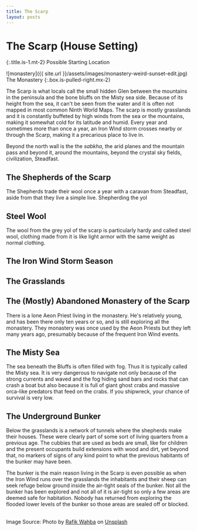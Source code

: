 ```yaml
---
title: The Scarp
layout: posts
---
```


# The Scarp (House Setting)
{:.title.is-1.mt-2}
Possible Starting Location

![monastery]({{ site.url }}/assets/images/monastery-weird-sunset-edit.jpg)  
The Monastery
{:.box.is-pulled-right.mx-2}

The Scarp is what locals call the small hidden Glen between the mountains in the peninsula and the bone bluffs on the Misty sea side. Because of its height from the sea, it can't be seen from the water and it is often not mapped in most common Ninth World Maps. The scarp is mostly grasslands and it is constantly buffeted by high winds from the sea or the mountains, making it somewhat cold for its latitude and humid. Every year and sometimes more than once a year, an Iron Wind storm crosses nearby or through the Scarp, making it a precarious place to live in.

Beyond the north wall is the the _sabkha_, the arid planes and the mountain pass and beyond it, around the mountains, beyond the crystal sky fields, civilization, Steadfast.

## The Shepherds of the Scarp

The Shepherds trade their wool once a year with a caravan from Steadfast, aside from that they live a simple live. Shepherding the yol

## Steel Wool
The wool from the grey yol of the scarp is particularly hardy and called steel wool, clothing made from it is like light armor with the same weight as normal clothing.

## The Iron Wind Storm Season

## The Grasslands

## The (Mostly) Abandoned Monastery of the Scarp

There is a lone Aeon Priest living in the monastery. He's relatively young, and has been there only ten years or so, and is still exploring all the monastery. They monastery was once used by the Aeon Priests but they left many years ago, presumably because of the frequent Iron Wind events.

## The Misty Sea

The sea beneath the Bluffs is often filled with fog. Thus it is typically called the Misty sea. It is very dangerous to navigate not only because of the strong currents and waved and the fog hiding sand bars and rocks that can crash a boat but also because it is full of giant ghost crabs and massive orca-like predators that feed on the crabs. If you shipwreck, your chance of survival is very low.

## The Underground Bunker

Below the grasslands is a network of tunnels where the shepherds make their houses. These were clearly part of some sort of living quarters from a previous age. The cubbies that are used as beds are small, like for children and the present occupants build extensions with wood and dirt, yet beyond that, no markers of signs of any kind point to what the previous habitants of the bunker may have been.

The bunker is the main reason living in the Scarp is even possible as when the Iron Wind runs over the grasslands the inhabitants and their sheep can seek refuge below ground inside the air-tight seals of the bunker. Not all the bunker has been explored and not all of it is air-tight so only a few areas are deemed safe for habitation. Nobody has returned from exploring the flooded lower levels of the bunker so those areas are sealed off or blocked.

<br>
Image Source: Photo by <a href="https://unsplash.com/@rafikwahba?utm_source=unsplash&utm_medium=referral&utm_content=creditCopyText">Rafik Wahba</a> on <a href="https://unsplash.com/s/photos/monastic?utm_source=unsplash&utm_medium=referral&utm_content=creditCopyText">Unsplash</a>

<br>
